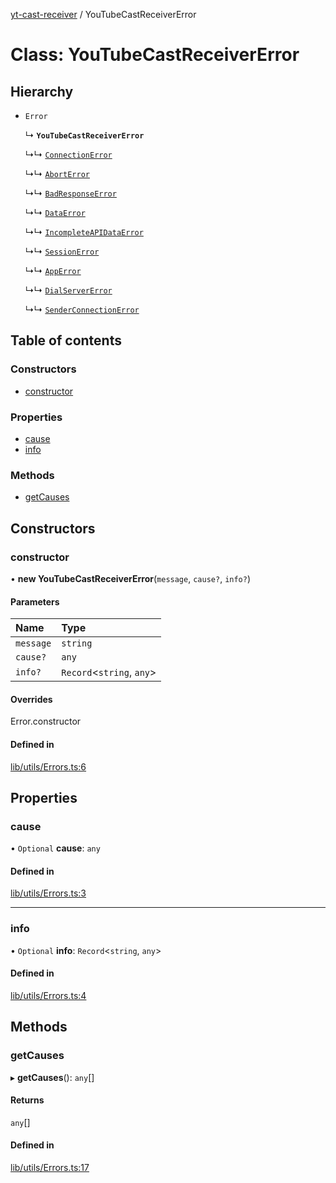 [yt-cast-receiver](../README.md) / YouTubeCastReceiverError

# Class: YouTubeCastReceiverError

## Hierarchy

- `Error`

  ↳ **`YouTubeCastReceiverError`**

  ↳↳ [`ConnectionError`](ConnectionError.md)

  ↳↳ [`AbortError`](AbortError.md)

  ↳↳ [`BadResponseError`](BadResponseError.md)

  ↳↳ [`DataError`](DataError.md)

  ↳↳ [`IncompleteAPIDataError`](IncompleteAPIDataError.md)

  ↳↳ [`SessionError`](SessionError.md)

  ↳↳ [`AppError`](AppError.md)

  ↳↳ [`DialServerError`](DialServerError.md)

  ↳↳ [`SenderConnectionError`](SenderConnectionError.md)

## Table of contents

### Constructors

- [constructor](YouTubeCastReceiverError.md#constructor)

### Properties

- [cause](YouTubeCastReceiverError.md#cause)
- [info](YouTubeCastReceiverError.md#info)

### Methods

- [getCauses](YouTubeCastReceiverError.md#getcauses)

## Constructors

### constructor

• **new YouTubeCastReceiverError**(`message`, `cause?`, `info?`)

#### Parameters

| Name | Type |
| :------ | :------ |
| `message` | `string` |
| `cause?` | `any` |
| `info?` | `Record`<`string`, `any`\> |

#### Overrides

Error.constructor

#### Defined in

[lib/utils/Errors.ts:6](https://github.com/patrickkfkan/yt-cast-receiver/blob/6b07310/src/lib/utils/Errors.ts#L6)

## Properties

### cause

• `Optional` **cause**: `any`

#### Defined in

[lib/utils/Errors.ts:3](https://github.com/patrickkfkan/yt-cast-receiver/blob/6b07310/src/lib/utils/Errors.ts#L3)

___

### info

• `Optional` **info**: `Record`<`string`, `any`\>

#### Defined in

[lib/utils/Errors.ts:4](https://github.com/patrickkfkan/yt-cast-receiver/blob/6b07310/src/lib/utils/Errors.ts#L4)

## Methods

### getCauses

▸ **getCauses**(): `any`[]

#### Returns

`any`[]

#### Defined in

[lib/utils/Errors.ts:17](https://github.com/patrickkfkan/yt-cast-receiver/blob/6b07310/src/lib/utils/Errors.ts#L17)
